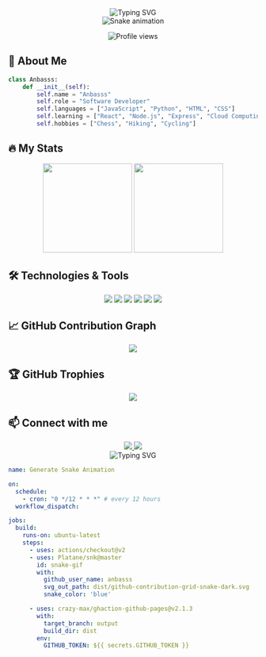 <div align="center">
  <img src="https://readme-typing-svg.demolab.com?font=Fira+Code&pause=1000&color=2EAFB4&center=true&vCenter=true&random=false&width=435&lines=Hi+there%2C+I'm+Anbasss!+%F0%9F%91%8B;Welcome+to+my+GitHub+profile!" alt="Typing SVG" />
</div>

<div align="center">
  <img src="https://github.com/anbasss/anbasss/blob/output/github-contribution-grid-snake-dark.svg" alt="Snake animation" />
</div>

<p align="center">
  <img src="https://komarev.com/ghpvc/?username=anbasss&label=Profile%20views&color=2eafb4&style=flat" alt="Profile views" />
</p>

## 🚀 About Me
```python
class Anbasss:
    def __init__(self):
        self.name = "Anbasss"
        self.role = "Software Developer"
        self.languages = ["JavaScript", "Python", "HTML", "CSS"]
        self.learning = ["React", "Node.js", "Express", "Cloud Computing"]
        self.hobbies = ["Chess", "Hiking", "Cycling"]
```

## 🔥 My Stats
<div align="center">
  <img height="180em" src="https://github-readme-stats.vercel.app/api?username=anbasss&show_icons=true&theme=tokyonight&include_all_commits=true&count_private=true"/>
  <img height="180em" src="https://github-readme-stats.vercel.app/api/top-langs/?username=anbasss&layout=compact&langs_count=7&theme=tokyonight"/>
</div>

## 🛠️ Technologies & Tools
<div align="center">
  <img src="https://img.shields.io/badge/-JavaScript-F7DF1E?style=for-the-badge&logo=javascript&logoColor=black" />
  <img src="https://img.shields.io/badge/-HTML5-E34F26?style=for-the-badge&logo=html5&logoColor=white" />
  <img src="https://img.shields.io/badge/-CSS3-1572B6?style=for-the-badge&logo=css3" />
  <img src="https://img.shields.io/badge/-React-61DAFB?style=for-the-badge&logo=react&logoColor=black" />
  <img src="https://img.shields.io/badge/-Node.js-339933?style=for-the-badge&logo=node.js&logoColor=white" />
  <img src="https://img.shields.io/badge/-Git-F05032?style=for-the-badge&logo=git&logoColor=white" />
</div>

## 📈 GitHub Contribution Graph
<div align="center">
  <img src="https://github-readme-activity-graph.vercel.app/graph?username=anbasss&theme=tokyo-night" />
</div>

## 🏆 GitHub Trophies
<div align="center">
  <img src="https://github-profile-trophy.vercel.app/?username=anbasss&theme=tokyonight&no-frame=true&row=1&&margin-w=30&no-bg=true" />
</div>

## 📫 Connect with me
<div align="center">
  <a href="mailto:anbasss@example.com">
    <img src="https://img.shields.io/badge/-Email-D14836?style=for-the-badge&logo=gmail&logoColor=white" />
  </a>
  <a href="https://linkedin.com/in/anbasss">
    <img src="https://img.shields.io/badge/-LinkedIn-0077B5?style=for-the-badge&logo=linkedin&logoColor=white" />
  </a>
</div>

<div align="center">
  <img src="https://readme-typing-svg.demolab.com?font=Fira+Code&pause=1000&color=2EAFB4&center=true&vCenter=true&random=false&width=435&lines=Thanks+for+visiting!;Feel+free+to+connect+with+me!" alt="Typing SVG" />
</div>

<!-- Note: To make the snake animation work, you need to:
1. Create a new repository named anbasss/anbasss
2. Set up a GitHub Action workflow for the snake animation
-->

```yaml name=.github/workflows/snake.yml
name: Generate Snake Animation

on:
  schedule:
    - cron: "0 */12 * * *" # every 12 hours
  workflow_dispatch:

jobs:
  build:
    runs-on: ubuntu-latest
    steps:
      - uses: actions/checkout@v2
      - uses: Platane/snk@master
        id: snake-gif
        with:
          github_user_name: anbasss
          svg_out_path: dist/github-contribution-grid-snake-dark.svg
          snake_color: 'blue'

      - uses: crazy-max/ghaction-github-pages@v2.1.3
        with:
          target_branch: output
          build_dir: dist
        env:
          GITHUB_TOKEN: ${{ secrets.GITHUB_TOKEN }}
```
